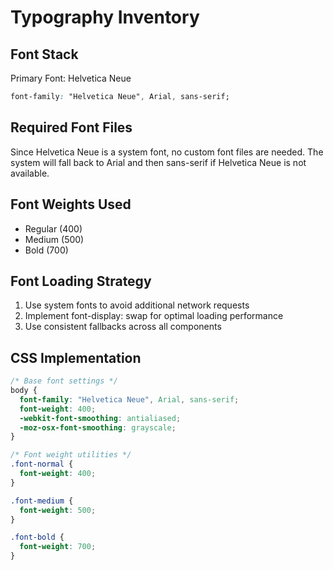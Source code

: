 # Typography Inventory

## Font Stack
Primary Font: Helvetica Neue
```css
font-family: "Helvetica Neue", Arial, sans-serif;
```

## Required Font Files
Since Helvetica Neue is a system font, no custom font files are needed. The system will fall back to Arial and then sans-serif if Helvetica Neue is not available.

## Font Weights Used
- Regular (400)
- Medium (500)
- Bold (700)

## Font Loading Strategy
1. Use system fonts to avoid additional network requests
2. Implement font-display: swap for optimal loading performance
3. Use consistent fallbacks across all components

## CSS Implementation
```css
/* Base font settings */
body {
  font-family: "Helvetica Neue", Arial, sans-serif;
  font-weight: 400;
  -webkit-font-smoothing: antialiased;
  -moz-osx-font-smoothing: grayscale;
}

/* Font weight utilities */
.font-normal {
  font-weight: 400;
}

.font-medium {
  font-weight: 500;
}

.font-bold {
  font-weight: 700;
}
```
